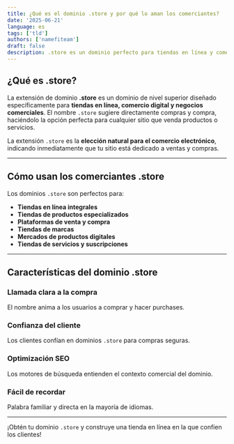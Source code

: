 ```yaml
---
title: ¿Qué es el dominio .store y por qué lo aman los comerciantes?
date: '2025-06-21'
language: es
tags: ['tld']
authors: ['namefiteam']
draft: false
description: .store es un dominio perfecto para tiendas en línea y comercio digital. Descubre cómo usarlo para construir una tienda en línea exitosa.
---
```


## **¿Qué es .store?**

La extensión de dominio **.store** es un dominio de nivel superior diseñado específicamente para **tiendas en línea, comercio digital y negocios comerciales**. El nombre `.store` sugiere directamente compras y compra, haciéndolo la opción perfecta para cualquier sitio que venda productos o servicios.

La extensión `.store` es la **elección natural para el comercio electrónico**, indicando inmediatamente que tu sitio está dedicado a ventas y compras.

---

## **Cómo usan los comerciantes .store**

Los dominios `.store` son perfectos para:

* **Tiendas en línea integrales**
* **Tiendas de productos especializados**
* **Plataformas de venta y compra**
* **Tiendas de marcas**
* **Mercados de productos digitales**
* **Tiendas de servicios y suscripciones**

---

## **Características del dominio .store**

### **Llamada clara a la compra**
El nombre anima a los usuarios a comprar y hacer purchases.

### **Confianza del cliente**
Los clientes confían en dominios `.store` para compras seguras.

### **Optimización SEO**
Los motores de búsqueda entienden el contexto comercial del dominio.

### **Fácil de recordar**
Palabra familiar y directa en la mayoría de idiomas.

---

¡Obtén tu dominio `.store` y construye una tienda en línea en la que confíen los clientes!
